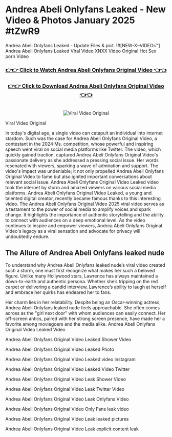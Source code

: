# Andrea Abeli Onlyfans Leaked - New Video & Photos January 2025 #tZwR9

Andrea Abeli Onlyfans Leaked - Update Files & pict. !#[NEW-X~VIDEOs™] Andrea Abeli Onlyfans Leaked Viral Video XNXX Video Original Hot Sex porn Video
<br>
<div align="center">
<h3><a href="https://links2leaks.com?utm_source=andreaabeli&utm_medium=gitlong" rel="nofollow">👉👉 Click to Watch Andrea Abeli Onlyfans Original Video 👈👈</a></h3>
<h3><a href="https://links2leaks.com?utm_source=andreaabeli&utm_medium=gitlong" rel="nofollow">👉👉 Click to Download Andrea Abeli Onlyfans Original Video 👈👈</a></h3>
<br>
<a href="https://links2leaks.com?utm_source=andreaabeli&utm_medium=gitlong" rel="nofollow"><img src="https://i.ibb.co/Gkj2r4b/banner.png" alt="Viral Video Original" style="max-width: 100%; display: inline-block;" data-target="animated-image.originalImage"></a>
</div>

Viral Video Original

In today's digital age, a single video can catapult an individual into internet stardom. Such was the case for Andrea Abeli Onlyfans Original Video, a contestant in the 2024 Ms. competition, whose powerful and inspiring speech went viral on social media platforms like Twitter.
The video, which quickly gained traction, captured Andrea Abeli Onlyfans Original Video's passionate delivery as she addressed a pressing social issue. Her words resonated with viewers, sparking a wave of admiration and support. The video's impact was undeniable; it not only propelled Andrea Abeli Onlyfans Original Video to fame but also ignited important conversations about relevant social issue.
Andrea Abeli Onlyfans Original Video Leaked video took the internet by storm and amazed viewers on various social media platforms. Andrea Abeli Onlyfans Original Video Leaked, a young and talented digital creator, recently became famous thanks to this interesting video.
The Andrea Abeli Onlyfans Original Video 2025 viral video serves as a testament to the power of social media to amplify voices and spark change. It highlights the importance of authentic storytelling and the ability to connect with audiences on a deep emotional level. As the video continues to inspire and empower viewers, Andrea Abeli Onlyfans Original Video's legacy as a viral sensation and advocate for privacy will undoubtedly endure.

<h2>The Allure of Andrea Abeli Onlyfans leaked nude</h2>


To understand why Andrea Abeli Onlyfans leaked nude’s viral video created such a storm, one must first recognize what makes her such a beloved figure. Unlike many Hollywood stars, Lawrence has always maintained a down-to-earth and authentic persona. Whether she’s tripping on the red carpet or delivering a candid interview, Lawrence’s ability to laugh at herself and embrace her quirks has endeared her to fans.

Her charm lies in her relatability. Despite being an Oscar-winning actress, Andrea Abeli Onlyfans leaked nude feels approachable. She often comes across as the "girl next door" with whom audiences can easily connect. Her off-screen antics, paired with her strong screen presence, have made her a favorite among moviegoers and the media alike.
Andrea Abeli Onlyfans Original Video Leaked Video

Andrea Abeli Onlyfans Original Video Leaked Shower Video

Andrea Abeli Onlyfans Original Video Leaked Photo

Andrea Abeli Onlyfans Original Video Leaked video instagram

Andrea Abeli Onlyfans Original Video Leaked Video Twitter

Andrea Abeli Onlyfans Original Video Leak Shower Video

Andrea Abeli Onlyfans Original Video Leak Twitter Video

Andrea Abeli Onlyfans Original Video Leak Onlyfans Video

Andrea Abeli Onlyfans Original Video Only Fans leak video

Andrea Abeli Onlyfans Original Video Leak leaked pictures

Andrea Abeli Onlyfans Original Video Leak explicit content leak